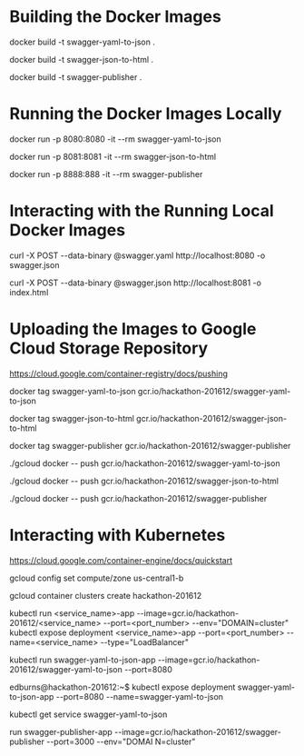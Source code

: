Building the Docker Images
==========================

docker build -t swagger-yaml-to-json .

docker build -t swagger-json-to-html .

docker build -t swagger-publisher .

Running the Docker Images Locally
=================================

docker run -p 8080:8080 -it --rm swagger-yaml-to-json

docker run -p 8081:8081 -it --rm swagger-json-to-html

docker run -p 8888:888 -it --rm swagger-publisher

Interacting with the Running Local Docker Images
================================================

curl -X POST --data-binary @swagger.yaml http://localhost:8080 -o swagger.json

curl -X POST --data-binary @swagger.json http://localhost:8081 -o index.html

Uploading the Images to Google Cloud Storage Repository
=======================================================

https://cloud.google.com/container-registry/docs/pushing

docker tag swagger-yaml-to-json gcr.io/hackathon-201612/swagger-yaml-to-json

docker tag swagger-json-to-html gcr.io/hackathon-201612/swagger-json-to-html

docker tag swagger-publisher gcr.io/hackathon-201612/swagger-publisher

./gcloud docker -- push gcr.io/hackathon-201612/swagger-yaml-to-json

./gcloud docker -- push gcr.io/hackathon-201612/swagger-json-to-html

./gcloud docker -- push gcr.io/hackathon-201612/swagger-publisher

Interacting with Kubernetes
===========================
https://cloud.google.com/container-engine/docs/quickstart

gcloud config set compute/zone us-central1-b

gcloud container clusters create hackathon-201612

kubectl run <service_name>-app --image=gcr.io/hackathon-201612/<service_name> --port=<port_number> --env="DOMAIN=cluster"
kubectl expose deployment <service_name>-app --port=<port_number> --name=<service_name> --type="LoadBalancer"

kubectl run swagger-yaml-to-json-app --image=gcr.io/hackathon-201612/swagger-yaml-to-json --port=8080

edburns@hackathon-201612:~$ kubectl expose deployment swagger-yaml-to-json-app --port=8080 --name=swagger-yaml-to-json

kubectl get service swagger-yaml-to-json


run swagger-publisher-app --image=gcr.io/hackathon-201612/swagger-publisher --port=3000 --env="DOMAI
N=cluster"
